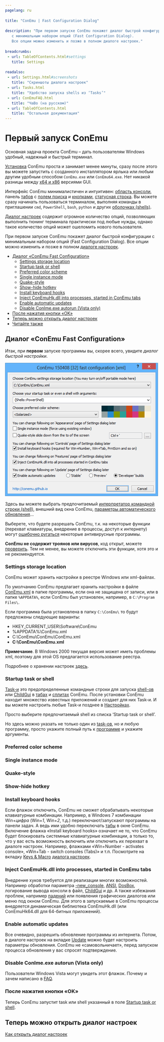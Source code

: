 ```yaml
---
pagelang: ru

title: "ConEmu | Fast Configuration Dialog"

description: "При первом запуске ConEmu покажет диалог быстрой конфигурации
   с минимальным набором опций (Fast Configuration Dialog).
   Все опции можно изменить и позже в полном диалоге настроек."

breadcrumbs:
 - url: TableOfContents.html#settings
   title: Settings

readalso:
 - url: Settings.html#screenshots
   title: "Скриншоты диалога настроек"
 - url: Tasks.html
   title: "Удобство запуска shells из ‘Tasks’"
 - url: ConEmuFAQ.html
   title: "ЧаВо (на русском)"
 - url: TableOfContents.html
   title: "Остальная документация"
---
```


# Первый запуск ConEmu

Основная задача проекта ConEmu – дать пользователям Windows
удобный, надежный и быстрый терминал.


[Установка](Installation.html) ConEmu проста и занимает менее минуты,
сразу после этого вы можете запустить с созданного инсталлятором ярлыка
или любым другим удобным способом `ConEmu.exe` или `ConEmu64.exe`.
Нет никакой разницы между [x64 и x86](VersionComparison.html#x64-or-x86) версиями GUI.

Интерфейс ConEmu минималистичен и интуитивен: [область консоли](VirtualConsole.html),
панель [табов](TabBar.html) c [полем поиска](SearchBar.html)
и [кнопками](ToolBar.html), [статусная строка](StatusBar.html).
Вы можете сразу начинать пользоваться терминалом, выполняя
команды в приглашении `cmd`, `PowerShell`, `bash`, `python`
и других [оболочках (shells)](TerminalVsShell.html).

[Диалог настроек](Settings.html) содержит огромное количество опций,
позволяющих выполнить тюнинг терминала практически под любые нужды,
однако такое количество опций может ошеломить нового пользователя.

При первом запуске ConEmu покажет диалог быстрой конфигурации
с минимальным набором опций (Fast Configuration Dialog).
Все опции можно изменить и позже в полном [диалоге настроек](Settings.html).


* [Диалог «ConEmu Fast Configuration»](#fast-configuration)
  * [Settings storage location](#settings-storage)
  * [Startup task or shell](#startup-task)
  * [Preferred color scheme](#color-scheme)
  * [Single instance mode](#single-instance)
  * [Quake-style](#quake-style)
  * [Show-hide hotkey](#show-hide-hotkey)
  * [Install keyboard hooks](#keyboard-hooks)
  * [Inject ConEmuHk.dll into processes, started in ConEmu tabs](#inject-conemuhk)
  * [Enable automatic updates](#auto-update)
  * [Disable ConIme.exe autorun (Vista only)](#disable-conime)
* [После нажатия кнопки «OK»](#after-ok)
* [Теперь можно открыть диалог настроек](#open-settings)
* [Читайте также](#read-also)


<h2 id="fast-configuration"> Диалог «ConEmu Fast Configuration» </h2>

Итак, при **первом** запуске программы вы, скорее всего,
увидите *диалог быстрой настройки*.

![Диалог предварительной настройки ConEmu](/img/Settings-Fast.png)

Здесь вы можете выбрать предпочитаемый
[интерпретатор командной строки (shell)](TerminalVsShell.html),
внешний вид окна ConEmu,
[параметры автоматического обновления](SettingsUpdate.html)...

Выберете, что будете разрешать ConEmu, т.к. на некоторые функции
(перехват клавиатуры, внедрение в процессы, доступ к интернету)
могут [ошибочно ругаться](FalseAlarms.html) некоторые антивирусные программы.

**ConEmu не содержит троянов или вирусов**,
код открыт, можете [проверить](Source.html).
Тем не менее, вы можете отключить эти функции, хотя это и не рекомендуется.



<h3 id="settings-storage"> Settings storage location </h3>

ConEmu может хранить настройки в реестре Windows или xml-файлах.

По умолчанию ConEmu предлагает хранить настройки в файле
[ConEmu.xml](ConEmuXml.html)
в папке программы, если она не защищена от записи,
или в папке `%APPDATA%`, если ConEmu был установлен,
например, в `C:\Program Files\`.

Если программа была установлена в папку `C:\ConEmu\` то будут предложены следующие варианты:

* HKEY_CURRENT_USER\Software\ConEmu
* %APPDATA%\ConEmu.xml
* C:\ConEmu\ConEmu\ConEmu.xml
* **C:\ConEmu\ConEmu.xml**

**Примечание**. В Windows 2000 текущая версия может иметь проблемы xml,
поэтому для этой OS предлагается использование реестра.

Подробнее о хранении настроек [здесь](ConEmuXml.html).


<h3 id="startup-task"> Startup task or shell </h3>

[Task-и](Tasks.html) это предопределенные командные строки
для запуска [shell-ов](TerminalVsShell.html) или [ChildGui](ChildGui.html)
в [табах](TabBar.html) и [сплитах](SplitScreen.html) ConEmu.
После установки ConEmu находит множество известных приложений и создает для них Task-и.
И вы можете настроить любые Task-и позднее в [Настройках](SettingsTasks.html).

Просто выберите предпочитаемый shell из списка ‘Startup task or shell’.

Но здесь можно указать не только один из [task-ов](Tasks.html),
но и любую программу, просто укажите полный путь к
[программе](https://wikipedia.org/wiki/Executable)
и укажите аргументы.


<h3 id="color-scheme"> Preferred color scheme </h3>
<h3 id="single-instance"> Single instance mode </h3>
<h3 id="quake-style"> Quake-style </h3>
<h3 id="show-hide-hotkey"> Show-hide hotkey </h3>

<h3 id="keyboard-hooks"> Install keyboard hooks </h3>

Если флажок отключить, ConEmu не сможет обрабатывать некоторые
клавиатурные комбинации.
Например, в Windows 7 комбинации Win+*цифра* (Win+*1*, Win+*2*, т.д.)
переключают/запускают программы на панели задач.
А ведь ими удобно переключать [табы](TabBar.html) в окне ConEmu.
Включение флажка «Install keyboard hooks» означает не то,
что ConEmu будет блокировать системные клавиатурные комбинации,
а только то, что у вас есть возможность включить или отключить их
перехват в диалоге настроек.
Например, флажками «Win+Number - activates console»,
«Win+Tab - switch consoles (Tabs)» и т.п.
Посмотрите на вкладку [Keys & Macro](SettingsHotkeys.html) [диалога настроек](Settings.html).


<h3 id="inject-conemuhk"> Inject ConEmuHk.dll into processes, started in ConEmu tabs </h3>

Внедрение хуков требуется для реализации многих возможностей.
Например обработки параметра [-new_console](NewConsole.html),
[ANSI](AnsiEscapeCodes.html), [DosBox](DosBox.html),
логирование вывода консоли в файл, [ChildGui](ChildGui.html) и др.
А также избежания проблем, например [падений](MicrosoftBugs.html)
или появления графических диалогов или меню под окном ConEmu.
Для этого в запускаемые в ConEmu процессы внедряется динамическая библиотека
ConEmuHk.dll (или ConEmuHk64.dll для 64-битных приложений).


<h3 id="auto-update"> Enable automatic updates </h3>

Все очевидно, разрешить обновление программы из интернета.
Потом, в диалоге настроек на вкладке [Update](SettingsUpdate.html)
можно будет настроить параметры обновления.
ConEmu не «самовольничает», перед запуском процесса обновления у вас спросят подтверждение.


<h3 id="disable-conime"> Disable ConIme.exe autorun (Vista only) </h3>

Пользователи Windows Vista могут увидеть этот флажок.
Почему и зачем написано в [FAQ](ConEmuFAQ.html#Windows_Vista).


<h3 id="after-ok"> После нажатия кнопки «OK» </h3>

Теперь ConEmu запустит task или shell
указанный в поле [Startup task or shell](#startup-task).


<h2 id="open-settings"> Теперь можно открыть диалог настроек </h2>

[Как открыть диалог настроек](Settings.html#Settings_dialog)
